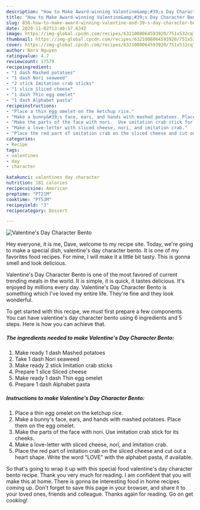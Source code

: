 ```yaml
---
description: "How to Make Award-winning Valentine&amp;#39;s Day Character Bento"
title: "How to Make Award-winning Valentine&amp;#39;s Day Character Bento"
slug: 856-how-to-make-award-winning-valentine-and-39-s-day-character-bento
date: 2020-11-02T13:40:57.634Z
image: https://img-global.cpcdn.com/recipes/6321008064593920/751x532cq70/valentines-day-character-bento-recipe-main-photo.jpg
thumbnail: https://img-global.cpcdn.com/recipes/6321008064593920/751x532cq70/valentines-day-character-bento-recipe-main-photo.jpg
cover: https://img-global.cpcdn.com/recipes/6321008064593920/751x532cq70/valentines-day-character-bento-recipe-main-photo.jpg
author: Nora Nguyen
ratingvalue: 4.7
reviewcount: 17579
recipeingredient:
- "1 dash Mashed potatoes"
- "1 dash Nori seaweed"
- "2 stick Imitation crab sticks"
- "1 slice Sliced cheese"
- "1 dash Thin egg omelet"
- "1 dash Alphabet pasta"
recipeinstructions:
- "Place a thin egg omelet on the ketchup rice."
- "Make a bunny&#39;s face, ears, and hands with mashed potatoes. Place them on the egg omelet."
- "Make the parts of the face with nori.  Use imitation crab stick for its cheeks."
- "Make a love-letter with sliced cheese, nori, and imitation crab."
- "Place the red part of imitation crab on the sliced cheese and cut out a heart shape.  Write the word &#34;LOVE&#34; with the alphabet pasta, if available."
categories:
- Recipe
tags:
- valentines
- day
- character

katakunci: valentines day character 
nutrition: 181 calories
recipecuisine: American
preptime: "PT21M"
cooktime: "PT53M"
recipeyield: "3"
recipecategory: Dessert

---
```



![Valentine&#39;s Day Character Bento](https://img-global.cpcdn.com/recipes/6321008064593920/751x532cq70/valentines-day-character-bento-recipe-main-photo.jpg)

Hey everyone, it is me, Dave, welcome to my recipe site. Today, we're going to make a special dish, valentine&#39;s day character bento. It is one of my favorites food recipes. For mine, I will make it a little bit tasty. This is gonna smell and look delicious.

Valentine&#39;s Day Character Bento is one of the most favored of current trending meals in the world. It is simple, it is quick, it tastes delicious. It's enjoyed by millions every day. Valentine&#39;s Day Character Bento is something which I've loved my entire life. They're fine and they look wonderful.




To get started with this recipe, we must first prepare a few components. You can have valentine&#39;s day character bento using 6 ingredients and 5 steps. Here is how you can achieve that.

<!--inarticleads1-->

##### The ingredients needed to make Valentine&#39;s Day Character Bento:

1. Make ready 1 dash Mashed potatoes
1. Take 1 dash Nori seaweed
1. Make ready 2 stick Imitation crab sticks
1. Prepare 1 slice Sliced cheese
1. Make ready 1 dash Thin egg omelet
1. Prepare 1 dash Alphabet pasta




<!--inarticleads2-->

##### Instructions to make Valentine&#39;s Day Character Bento:

1. Place a thin egg omelet on the ketchup rice.
1. Make a bunny&#39;s face, ears, and hands with mashed potatoes. Place them on the egg omelet.
1. Make the parts of the face with nori.  Use imitation crab stick for its cheeks.
1. Make a love-letter with sliced cheese, nori, and imitation crab.
1. Place the red part of imitation crab on the sliced cheese and cut out a heart shape.  Write the word &#34;LOVE&#34; with the alphabet pasta, if available.




So that's going to wrap it up with this special food valentine&#39;s day character bento recipe. Thank you very much for reading. I am confident that you will make this at home. There is gonna be interesting food in home recipes coming up. Don't forget to save this page in your browser, and share it to your loved ones, friends and colleague. Thanks again for reading. Go on get cooking!
